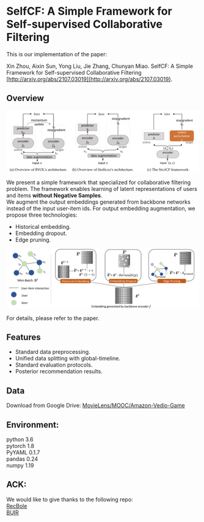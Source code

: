 # SelfCF: A Simple Framework for Self-supervised Collaborative Filtering

This is our implementation of the paper:

Xin Zhou, Aixin Sun, Yong Liu, Jie Zhang, Chunyan Miao. SelfCF: A Simple Framework for Self-supervised Collaborative Filtering [http://arxiv.org/abs/2107.03019](http://arxiv.org/abs/2107.03019). 

## Overview

<p align="center">
<img src="./figures/framework.png" width="800">
</p>

We present a simple framework that specialized for collaborative filtering problem. The framework enables learning of latent representations of users and items **without Negative Samples**.  
We augment the output embeddings generated from backbone networks instead of the input user-item ids. For output embedding augmentation, we propose three technologies:  
- Historical embedding.
- Embedding dropout.
- Edge pruning.  

<p align="center">
<img src="./figures/augmentation.png" width="800">
</p>

For details, please refer to the paper. 

## Features  
- Standard data preprocessing.  
- Unified data splitting with global-timeline.  
- Standard evaluation protocols.   
- Posterior recommendation results.

## Data  
Download from Google Drive: [MovieLens/MOOC/Amazon-Vedio-Game](https://drive.google.com/drive/folders/1WqRAeoWWGdZplYkjS4640V7v0urNiTXg?usp=sharing)  


## Environment:  

python	3.6  
pytorch	1.8  
PyYAML	0.1.7  
pandas	0.24  
numpy 1.19  


## ACK:
We would like to give thanks to the following repo:  
[RecBole](https://github.com/RUCAIBox/RecBole)  
[BUIR](https://github.com/donalee/BUIR)


